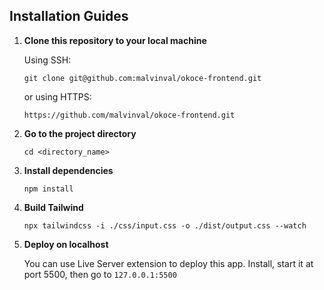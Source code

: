 ## Installation Guides

1. **Clone this repository to your local machine**

    Using SSH:

    `git clone git@github.com:malvinval/okoce-frontend.git`

    or using HTTPS:

    `https://github.com/malvinval/okoce-frontend.git`

2. **Go to the project directory**

    `cd <directory_name>`

3. **Install dependencies**

    `npm install`

4. **Build Tailwind**

    `npx tailwindcss -i ./css/input.css -o ./dist/output.css --watch`

5. **Deploy on localhost**

    You can use Live Server extension to deploy this app.
    Install, start it at port 5500, then go to `127.0.0.1:5500`